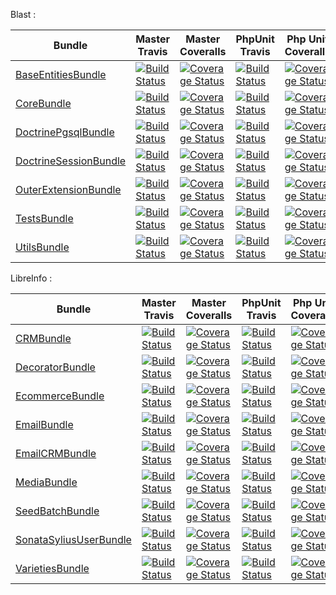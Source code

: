 


Blast :

Bundle | Master Travis | Master Coveralls | PhpUnit Travis | Php Unit Coveralls |
------ | ------------- | ---------------- | -------------- | ------------------ |
[BaseEntitiesBundle](https://github.com/blast-project/BaseEntitiesBundle) | [![Build Status](https://travis-ci.org/blast-project/BaseEntitiesBundle.svg?branch=master)](https://travis-ci.org/blast-project/BaseEntitiesBundle) | [![Coverage Status](https://coveralls.io/repos/github/blast-project/BaseEntitiesBundle/badge.svg?branch=master)](https://coveralls.io/github/blast-project/BaseEntitiesBundle?branch=master) | [![Build Status](https://travis-ci.org/blast-project/BaseEntitiesBundle.svg?branch=phpunit)](https://travis-ci.org/blast-project/BaseEntitiesBundle) | [![Coverage Status](https://coveralls.io/repos/github/blast-project/BaseEntitiesBundle/badge.svg?branch=phpunit)](https://coveralls.io/github/blast-project/BaseEntitiesBundle?branch=phpunit)
[CoreBundle](https://github.com/blast-project/CoreBundle) | [![Build Status](https://travis-ci.org/blast-project/CoreBundle.svg?branch=master)](https://travis-ci.org/blast-project/CoreBundle) | [![Coverage Status](https://coveralls.io/repos/github/blast-project/CoreBundle/badge.svg?branch=master)](https://coveralls.io/github/blast-project/CoreBundle?branch=master) | [![Build Status](https://travis-ci.org/blast-project/CoreBundle.svg?branch=phpunit)](https://travis-ci.org/blast-project/CoreBundle) | [![Coverage Status](https://coveralls.io/repos/github/blast-project/CoreBundle/badge.svg?branch=phpunit)](https://coveralls.io/github/blast-project/CoreBundle?branch=phpunit)
[DoctrinePgsqlBundle](https://github.com/blast-project/DoctrinePgsqlBundle) | [![Build Status](https://travis-ci.org/blast-project/DoctrinePgsqlBundle.svg?branch=master)](https://travis-ci.org/blast-project/DoctrinePgsqlBundle) | [![Coverage Status](https://coveralls.io/repos/github/blast-project/DoctrinePgsqlBundle/badge.svg?branch=master)](https://coveralls.io/github/blast-project/DoctrinePgsqlBundle?branch=master) | [![Build Status](https://travis-ci.org/blast-project/DoctrinePgsqlBundle.svg?branch=phpunit)](https://travis-ci.org/blast-project/DoctrinePgsqlBundle) | [![Coverage Status](https://coveralls.io/repos/github/blast-project/DoctrinePgsqlBundle/badge.svg?branch=phpunit)](https://coveralls.io/github/blast-project/DoctrinePgsqlBundle?branch=phpunit)
[DoctrineSessionBundle](https://github.com/blast-project/DoctrineSessionBundle) | [![Build Status](https://travis-ci.org/blast-project/DoctrineSessionBundle.svg?branch=master)](https://travis-ci.org/blast-project/DoctrineSessionBundle) | [![Coverage Status](https://coveralls.io/repos/github/blast-project/DoctrineSessionBundle/badge.svg?branch=master)](https://coveralls.io/github/blast-project/DoctrineSessionBundle?branch=master) | [![Build Status](https://travis-ci.org/blast-project/DoctrineSessionBundle.svg?branch=phpunit)](https://travis-ci.org/blast-project/DoctrineSessionBundle) | [![Coverage Status](https://coveralls.io/repos/github/blast-project/DoctrineSessionBundle/badge.svg?branch=phpunit)](https://coveralls.io/github/blast-project/DoctrineSessionBundle?branch=phpunit)
[OuterExtensionBundle](https://github.com/blast-project/OuterExtensionBundle) | [![Build Status](https://travis-ci.org/blast-project/OuterExtensionBundle.svg?branch=master)](https://travis-ci.org/blast-project/OuterExtensionBundle) | [![Coverage Status](https://coveralls.io/repos/github/blast-project/OuterExtensionBundle/badge.svg?branch=master)](https://coveralls.io/github/blast-project/OuterExtensionBundle?branch=master) | [![Build Status](https://travis-ci.org/blast-project/OuterExtensionBundle.svg?branch=phpunit)](https://travis-ci.org/blast-project/OuterExtensionBundle) | [![Coverage Status](https://coveralls.io/repos/github/blast-project/OuterExtensionBundle/badge.svg?branch=phpunit)](https://coveralls.io/github/blast-project/OuterExtensionBundle?branch=phpunit)
[TestsBundle](https://github.com/blast-project/TestsBundle) | [![Build Status](https://travis-ci.org/blast-project/TestsBundle.svg?branch=master)](https://travis-ci.org/blast-project/TestsBundle) | [![Coverage Status](https://coveralls.io/repos/github/blast-project/TestsBundle/badge.svg?branch=master)](https://coveralls.io/github/blast-project/TestsBundle?branch=master) | [![Build Status](https://travis-ci.org/blast-project/TestsBundle.svg?branch=phpunit)](https://travis-ci.org/blast-project/TestsBundle) | [![Coverage Status](https://coveralls.io/repos/github/blast-project/TestsBundle/badge.svg?branch=phpunit)](https://coveralls.io/github/blast-project/TestsBundle?branch=phpunit)
[UtilsBundle](https://github.com/blast-project/UtilsBundle) | [![Build Status](https://travis-ci.org/blast-project/UtilsBundle.svg?branch=master)](https://travis-ci.org/blast-project/UtilsBundle) | [![Coverage Status](https://coveralls.io/repos/github/blast-project/UtilsBundle/badge.svg?branch=master)](https://coveralls.io/github/blast-project/UtilsBundle?branch=master) | [![Build Status](https://travis-ci.org/blast-project/UtilsBundle.svg?branch=phpunit)](https://travis-ci.org/blast-project/UtilsBundle) | [![Coverage Status](https://coveralls.io/repos/github/blast-project/UtilsBundle/badge.svg?branch=phpunit)](https://coveralls.io/github/blast-project/UtilsBundle?branch=phpunit)


LibreInfo :

Bundle | Master Travis | Master Coveralls | PhpUnit Travis | Php Unit Coveralls |
------ | ------------- | ---------------- | -------------- | ------------------ |
[CRMBundle](https://github.com/libre-informatique/CRMBundle) | [![Build Status](https://travis-ci.org/libre-informatique/CRMBundle.svg?branch=master)](https://travis-ci.org/libre-informatique/CRMBundle) | [![Coverage Status](https://coveralls.io/repos/github/libre-informatique/CRMBundle/badge.svg?branch=master)](https://coveralls.io/github/libre-informatique/CRMBundle?branch=master) | [![Build Status](https://travis-ci.org/libre-informatique/CRMBundle.svg?branch=phpunit)](https://travis-ci.org/libre-informatique/CRMBundle) | [![Coverage Status](https://coveralls.io/repos/github/libre-informatique/CRMBundle/badge.svg?branch=phpunit)](https://coveralls.io/github/libre-informatique/CRMBundle?branch=phpunit)
[DecoratorBundle](https://github.com/libre-informatique/DecoratorBundle) | [![Build Status](https://travis-ci.org/libre-informatique/DecoratorBundle.svg?branch=master)](https://travis-ci.org/libre-informatique/DecoratorBundle) | [![Coverage Status](https://coveralls.io/repos/github/libre-informatique/DecoratorBundle/badge.svg?branch=master)](https://coveralls.io/github/libre-informatique/DecoratorBundle?branch=master) | [![Build Status](https://travis-ci.org/libre-informatique/DecoratorBundle.svg?branch=phpunit)](https://travis-ci.org/libre-informatique/DecoratorBundle) | [![Coverage Status](https://coveralls.io/repos/github/libre-informatique/DecoratorBundle/badge.svg?branch=phpunit)](https://coveralls.io/github/libre-informatique/DecoratorBundle?branch=phpunit)
[EcommerceBundle](https://github.com/libre-informatique/EcommerceBundle) | [![Build Status](https://travis-ci.org/libre-informatique/EcommerceBundle.svg?branch=master)](https://travis-ci.org/libre-informatique/EcommerceBundle) | [![Coverage Status](https://coveralls.io/repos/github/libre-informatique/EcommerceBundle/badge.svg?branch=master)](https://coveralls.io/github/libre-informatique/EcommerceBundle?branch=master) | [![Build Status](https://travis-ci.org/libre-informatique/EcommerceBundle.svg?branch=phpunit)](https://travis-ci.org/libre-informatique/EcommerceBundle) | [![Coverage Status](https://coveralls.io/repos/github/libre-informatique/EcommerceBundle/badge.svg?branch=phpunit)](https://coveralls.io/github/libre-informatique/EcommerceBundle?branch=phpunit)
[EmailBundle](https://github.com/libre-informatique/EmailBundle) | [![Build Status](https://travis-ci.org/libre-informatique/EmailBundle.svg?branch=master)](https://travis-ci.org/libre-informatique/EmailBundle) | [![Coverage Status](https://coveralls.io/repos/github/libre-informatique/EmailBundle/badge.svg?branch=master)](https://coveralls.io/github/libre-informatique/EmailBundle?branch=master) | [![Build Status](https://travis-ci.org/libre-informatique/EmailBundle.svg?branch=phpunit)](https://travis-ci.org/libre-informatique/EmailBundle) | [![Coverage Status](https://coveralls.io/repos/github/libre-informatique/EmailBundle/badge.svg?branch=phpunit)](https://coveralls.io/github/libre-informatique/EmailBundle?branch=phpunit)
[EmailCRMBundle](https://github.com/libre-informatique/EmailCRMBundle) | [![Build Status](https://travis-ci.org/libre-informatique/EmailCRMBundle.svg?branch=master)](https://travis-ci.org/libre-informatique/EmailCRMBundle) | [![Coverage Status](https://coveralls.io/repos/github/libre-informatique/EmailCRMBundle/badge.svg?branch=master)](https://coveralls.io/github/libre-informatique/EmailCRMBundle?branch=master) | [![Build Status](https://travis-ci.org/libre-informatique/EmailCRMBundle.svg?branch=phpunit)](https://travis-ci.org/libre-informatique/EmailCRMBundle) | [![Coverage Status](https://coveralls.io/repos/github/libre-informatique/EmailCRMBundle/badge.svg?branch=phpunit)](https://coveralls.io/github/libre-informatique/EmailCRMBundle?branch=phpunit)
[MediaBundle](https://github.com/libre-informatique/MediaBundle) | [![Build Status](https://travis-ci.org/libre-informatique/MediaBundle.svg?branch=master)](https://travis-ci.org/libre-informatique/MediaBundle) | [![Coverage Status](https://coveralls.io/repos/github/libre-informatique/MediaBundle/badge.svg?branch=master)](https://coveralls.io/github/libre-informatique/MediaBundle?branch=master) | [![Build Status](https://travis-ci.org/libre-informatique/MediaBundle.svg?branch=phpunit)](https://travis-ci.org/libre-informatique/MediaBundle) | [![Coverage Status](https://coveralls.io/repos/github/libre-informatique/MediaBundle/badge.svg?branch=phpunit)](https://coveralls.io/github/libre-informatique/MediaBundle?branch=phpunit)
[SeedBatchBundle](https://github.com/libre-informatique/SeedBatchBundle) | [![Build Status](https://travis-ci.org/libre-informatique/SeedBatchBundle.svg?branch=master)](https://travis-ci.org/libre-informatique/SeedBatchBundle) | [![Coverage Status](https://coveralls.io/repos/github/libre-informatique/SeedBatchBundle/badge.svg?branch=master)](https://coveralls.io/github/libre-informatique/SeedBatchBundle?branch=master) | [![Build Status](https://travis-ci.org/libre-informatique/SeedBatchBundle.svg?branch=phpunit)](https://travis-ci.org/libre-informatique/SeedBatchBundle) | [![Coverage Status](https://coveralls.io/repos/github/libre-informatique/SeedBatchBundle/badge.svg?branch=phpunit)](https://coveralls.io/github/libre-informatique/SeedBatchBundle?branch=phpunit)
[SonataSyliusUserBundle](https://github.com/libre-informatique/SonataSyliusUserBundle) | [![Build Status](https://travis-ci.org/libre-informatique/SonataSyliusUserBundle.svg?branch=master)](https://travis-ci.org/libre-informatique/SonataSyliusUserBundle) | [![Coverage Status](https://coveralls.io/repos/github/libre-informatique/SonataSyliusUserBundle/badge.svg?branch=master)](https://coveralls.io/github/libre-informatique/SonataSyliusUserBundle?branch=master) | [![Build Status](https://travis-ci.org/libre-informatique/SonataSyliusUserBundle.svg?branch=phpunit)](https://travis-ci.org/libre-informatique/SonataSyliusUserBundle) | [![Coverage Status](https://coveralls.io/repos/github/libre-informatique/SonataSyliusUserBundle/badge.svg?branch=phpunit)](https://coveralls.io/github/libre-informatique/SonataSyliusUserBundle?branch=phpunit)
[VarietiesBundle](https://github.com/libre-informatique/VarietiesBundle) | [![Build Status](https://travis-ci.org/libre-informatique/VarietiesBundle.svg?branch=master)](https://travis-ci.org/libre-informatique/VarietiesBundle) | [![Coverage Status](https://coveralls.io/repos/github/libre-informatique/VarietiesBundle/badge.svg?branch=master)](https://coveralls.io/github/libre-informatique/VarietiesBundle?branch=master) | [![Build Status](https://travis-ci.org/libre-informatique/VarietiesBundle.svg?branch=phpunit)](https://travis-ci.org/libre-informatique/VarietiesBundle) | [![Coverage Status](https://coveralls.io/repos/github/libre-informatique/VarietiesBundle/badge.svg?branch=phpunit)](https://coveralls.io/github/libre-informatique/VarietiesBundle?branch=phpunit)








